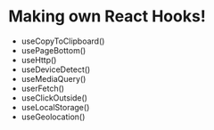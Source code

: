 # Making own React Hooks!
- useCopyToClipboard()
- usePageBottom()
- useHttp()
- useDeviceDetect()
- useMediaQuery()
- userFetch()
- useClickOutside()
- useLocalStorage()
- useGeolocation()
